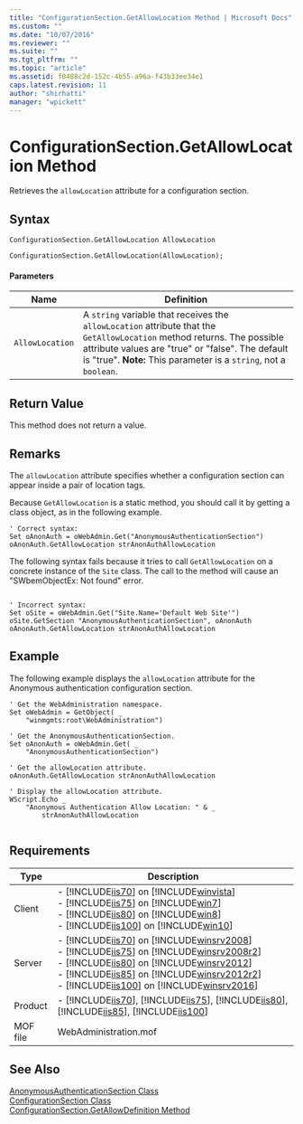 ```yaml
---
title: "ConfigurationSection.GetAllowLocation Method | Microsoft Docs"
ms.custom: ""
ms.date: "10/07/2016"
ms.reviewer: ""
ms.suite: ""
ms.tgt_pltfrm: ""
ms.topic: "article"
ms.assetid: f0488c2d-152c-4b55-a96a-f43b33ee34e1
caps.latest.revision: 11
author: "shirhatti"
manager: "wpickett"
---
```

# ConfigurationSection.GetAllowLocation Method
Retrieves the `allowLocation` attribute for a configuration section.  
  
## Syntax  
  
```vbs  
ConfigurationSection.GetAllowLocation AllowLocation  
```  
  
```jscript#  
ConfigurationSection.GetAllowLocation(AllowLocation);  
```  
  
#### Parameters  
  
|Name|Definition|  
|----------|----------------|  
|`AllowLocation`|A `string` variable that receives the `allowLocation` attribute that the `GetAllowLocation` method returns. The possible attribute values are "true" or "false". The default is "true". **Note:**  This parameter is a `string`, not a `boolean`.|  
  
## Return Value  
 This method does not return a value.  
  
## Remarks  
 The `allowLocation` attribute specifies whether a configuration section can appear inside a pair of location tags.  
  
 Because `GetAllowLocation` is a static method, you should call it by getting a class object, as in the following example.  
  
```  
' Correct syntax:  
Set oAnonAuth = oWebAdmin.Get("AnonymousAuthenticationSection")  
oAnonAuth.GetAllowLocation strAnonAuthAllowLocation  
```  
  
 The following syntax fails because it tries to call `GetAllowLocation` on a concrete instance of the `Site` class. The call to the method will cause an "SWbemObjectEx: Not found" error.  
  
```  
  
' Incorrect syntax:  
Set oSite = oWebAdmin.Get("Site.Name='Default Web Site'")  
oSite.GetSection "AnonymousAuthenticationSection", oAnonAuth  
oAnonAuth.GetAllowLocation strAnonAuthAllowLocation  
```  
  
## Example  
 The following example displays the `allowLocation` attribute for the Anonymous authentication configuration section.  
  
```  
' Get the WebAdministration namespace.  
Set oWebAdmin = GetObject( _  
    "winmgmts:root\WebAdministration")  
  
' Get the AnonymousAuthenticationSection.  
Set oAnonAuth = oWebAdmin.Get( _  
    "AnonymousAuthenticationSection")  
  
' Get the allowLocation attribute.  
oAnonAuth.GetAllowLocation strAnonAuthAllowLocation  
  
' Display the allowLocation attribute.  
WScript.Echo _  
    "Anonymous Authentication Allow Location: " & _  
        strAnonAuthAllowLocation  
  
```  
  
## Requirements  
  
|Type|Description|  
|----------|-----------------|  
|Client|-   [!INCLUDE[iis70](../wmi-provider/includes/iis70-md.md)] on [!INCLUDE[winvista](../wmi-provider/includes/winvista-md.md)]<br />-   [!INCLUDE[iis75](../wmi-provider/includes/iis75-md.md)] on [!INCLUDE[win7](../wmi-provider/includes/win7-md.md)]<br />-   [!INCLUDE[iis80](../wmi-provider/includes/iis80-md.md)] on [!INCLUDE[win8](../wmi-provider/includes/win8-md.md)]<br />-   [!INCLUDE[iis100](../wmi-provider/includes/iis100-md.md)] on [!INCLUDE[win10](../wmi-provider/includes/win10-md.md)]|  
|Server|-   [!INCLUDE[iis70](../wmi-provider/includes/iis70-md.md)] on [!INCLUDE[winsrv2008](../wmi-provider/includes/winsrv2008-md.md)]<br />-   [!INCLUDE[iis75](../wmi-provider/includes/iis75-md.md)] on [!INCLUDE[winsrv2008r2](../wmi-provider/includes/winsrv2008r2-md.md)]<br />-   [!INCLUDE[iis80](../wmi-provider/includes/iis80-md.md)] on [!INCLUDE[winsrv2012](../wmi-provider/includes/winsrv2012-md.md)]<br />-   [!INCLUDE[iis85](../wmi-provider/includes/iis85-md.md)] on [!INCLUDE[winsrv2012r2](../wmi-provider/includes/winsrv2012r2-md.md)]<br />-   [!INCLUDE[iis100](../wmi-provider/includes/iis100-md.md)] on [!INCLUDE[winsrv2016](../wmi-provider/includes/winsrv2016-md.md)]|  
|Product|-   [!INCLUDE[iis70](../wmi-provider/includes/iis70-md.md)], [!INCLUDE[iis75](../wmi-provider/includes/iis75-md.md)], [!INCLUDE[iis80](../wmi-provider/includes/iis80-md.md)], [!INCLUDE[iis85](../wmi-provider/includes/iis85-md.md)], [!INCLUDE[iis100](../wmi-provider/includes/iis100-md.md)]|  
|MOF file|WebAdministration.mof|  
  
## See Also  
 [AnonymousAuthenticationSection Class](../wmi-provider/anonymousauthenticationsection-class.md)   
 [ConfigurationSection Class](../wmi-provider/configurationsection-class.md)   
 [ConfigurationSection.GetAllowDefinition Method](../wmi-provider/configurationsection-getallowdefinition-method.md)